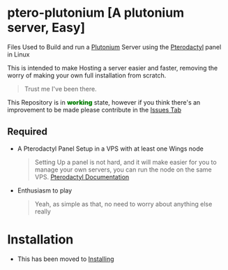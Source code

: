 # ptero-plutonium [A plutonium server, Easy]
Files Used to Build and run a [Plutonium](https://plutonium.pw) Server using the [Pterodactyl](https://pterodactyl.io) panel in Linux

This is intended to make Hosting a server easier and faster, removing the worry of making your own full installation from scratch.
    
> Trust me I've been there.

This Repository is in <span style="color:green; font-weight:1000">working</span> state, however if you think there's an improvement to be made please contribute in the [Issues Tab](https://github.com/GaryCraft/ptero-plutonium/issues)




## Required
 - A Pterodactyl Panel Setup in a VPS with at least one Wings node
    > Setting Up a panel is not hard, and it will make easier for you to manage your own servers, you can run the node on the same VPS. [Pterodactyl Documentation](https://pterodactyl.io)
 - Enthusiasm to play
    > Yeah, as simple as that, no need to worry about anything else really

# Installation
- This has been moved to [Installing](./INSTALLING.md)